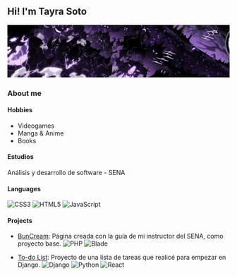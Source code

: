 ## Hi! I'm Tayra Soto

![](./header.jpg)

### About me
#### Hobbies
- Videogames
- Manga & Anime
- Books

#### Estudios
Análisis y desarrollo de software - SENA

#### Languages
![CSS3](https://img.shields.io/badge/css3-%231572B6.svg?style=for-the-badge&logo=css3&logoColor=white)
![HTML5](https://img.shields.io/badge/html5-%23E34F26.svg?style=for-the-badge&logo=html5&logoColor=white)
![JavaScript](https://img.shields.io/badge/javascript-%23323330.svg?style=for-the-badge&logo=javascript&logoColor=%23F7DF1E)

#### Projects
- [BunCream](https://github.com/tso29/BunCream-Proyecto.git): Página creada con la guía de mi instructor del SENA, como proyecto base.
![PHP](https://img.shields.io/badge/php-%23777BB4.svg?style=for-the-badge&logo=php&logoColor=white)
![Blade](https://img.shields.io/badge/blade-%23F05032.svg?style=for-the-badge&logo=laravel&logoColor=white)

- [To-do List](https://github.com/tso29/To-do-List.git): Proyecto de una lista de tareas que realicé para empezar en Django.
![Django](https://img.shields.io/badge/django-%23092E20.svg?style=for-the-badge&logo=django&logoColor=white)
![Python](https://img.shields.io/badge/python-%233776AB.svg?style=for-the-badge&logo=python&logoColor=white)
![React](https://img.shields.io/badge/react-%2320232a.svg?style=for-the-badge&logo=react&logoColor=%2361DAFB)
